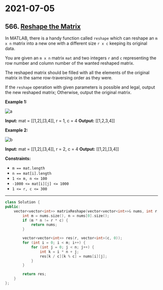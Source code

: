 # 2021-07-05

## 566. [Reshape the Matrix](https://leetcode.com/problems/reshape-the-matrix/)

In MATLAB, there is a handy function called `reshape` which can reshape an `m x n` matrix into a new one with a different size `r x c` keeping its original data.

You are given an `m x n` matrix `mat` and two integers `r` and `c` representing the row number and column number of the wanted reshaped matrix.

The reshaped matrix should be filled with all the elements of the original matrix in the same row-traversing order as they were.

If the `reshape` operation with given parameters is possible and legal, output the new reshaped matrix; Otherwise, output the original matrix.

**Example 1:**

![a](https://assets.leetcode.com/uploads/2021/04/24/reshape1-grid.jpg)

**Input:** mat = \[\[1,2\],\[3,4\]\], r = 1, c = 4
**Output:** \[\[1,2,3,4\]\]

**Example 2:**

![b](https://assets.leetcode.com/uploads/2021/04/24/reshape2-grid.jpg)

**Input:** mat = \[\[1,2\],\[3,4\]\], r = 2, c = 4
**Output:** \[\[1,2\],\[3,4\]\]

**Constraints:**

- `m == mat.length`
- `n == mat[i].length`
- `1 <= m, n <= 100`
- `-1000 <= mat[i][j] <= 1000`
- `1 <= r, c <= 300`

---

```c++
class Solution {
public:
    vector<vector<int>> matrixReshape(vector<vector<int>>& nums, int r, int c) {
        int m = nums.size(), n = nums[0].size();
        if (m * n != r * c) {
            return nums;
        }

        vector<vector<int>> res(r, vector<int>(c, 0));
        for (int i = 0; i < m; i++) {
            for (int j = 0; j < n; j++) {
                int k = i * n + j;
                res[k / c][k % c] = nums[i][j];
            }
        }

        return res;
    }
};
```
